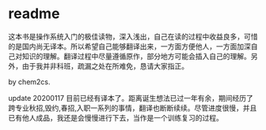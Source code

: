 # readme

这本书是操作系统入门的极佳读物，深入浅出，自己在读的过程中收益良多，可惜的是国内尚无译本。所以希望自己能够翻译出来，一方面方便他人，一方面加深自己对知识的理解。翻译过程中尽量遵循原作，部分地方可能会插入自己的理解。另外，由于我并非科班，疏漏之处在所难免，恳请大家指正。

by chem2cs.

update 20200117
目前已经有译本了。距离诞生想法已过一年有余，期间经历了跨专业秋招,毁约,春招,入职一系列的事情，翻译也断断续续。尽管进度很慢，并且已有他人成品，我还是会慢慢进行下去，当作是一个训练复习的过程。
